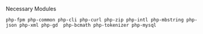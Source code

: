 Necessary Modules

````
php-fpm php-common php-cli php-curl php-zip php-intl php-mbstring php-json php-xml php-gd  php-bcmath php-tokenizer php-mysql
````
